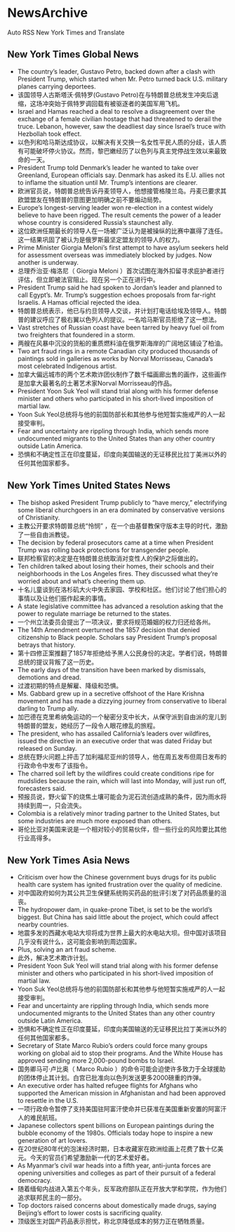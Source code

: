 # NewsArchive
Auto RSS New York Times and Translate

## New York Times Global News
* The country’s leader, Gustavo Petro, backed down after a clash with President Trump, which started when Mr. Petro turned back U.S. military planes carrying deportees.
* 该国领导人古斯塔沃·佩特罗(Gustavo Petro)在与特朗普总统发生冲突后退缩，这场冲突始于佩特罗调回载有被驱逐者的美国军用飞机。
* Israel and Hamas reached a deal to resolve a disagreement over the exchange of a female civilian hostage that had threatened to derail the truce. Lebanon, however, saw the deadliest day since Israel’s truce with Hezbollah took effect.
* 以色列和哈马斯达成协议，以解决有关交换一名女性平民人质的分歧，该人质有可能破坏停火协议。然而，黎巴嫩经历了以色列与真主党停战生效以来最致命的一天。
* President Trump told Denmark’s leader he wanted to take over Greenland, European officials say. Denmark has asked its E.U. allies not to inflame the situation until Mr. Trump’s intentions are clearer.
* 欧洲官员说，特朗普总统告诉丹麦领导人，他想接管格陵兰岛。丹麦已要求其欧盟盟友在特朗普的意图更加明确之前不要煽动局势。
* Europe’s longest-serving leader won re-election in a contest widely believe to have been rigged. The result cements the power of a leader whose country is considered Russia’s staunchest ally.
* 这位欧洲任期最长的领导人在一场被广泛认为是被操纵的比赛中赢得了连任。这一结果巩固了被认为是俄罗斯最坚定盟友的领导人的权力。
* Prime Minister Giorgia Meloni’s first attempt to have asylum seekers held for assessment overseas was immediately blocked by judges. Now another is underway.
* 总理乔治亚·梅洛尼（ Giorgia Meloni ）首次试图在海外扣留寻求庇护者进行评估，但立即被法官阻止。现在另一个正在进行中。
* President Trump said he had spoken to Jordan’s leader and planned to call Egypt’s. Mr. Trump’s suggestion echoes proposals from far-right Israelis. A Hamas official rejected the idea.
* 特朗普总统表示，他已与约旦领导人交谈，并计划打电话给埃及领导人。特朗普的建议呼应了极右翼以色列人的提议。一名哈马斯官员拒绝了这一想法。
* Vast stretches of Russian coast have been tarred by heavy fuel oil from two freighters that foundered in a storm.
* 两艘在风暴中沉没的货船的重质燃料油在俄罗斯海岸的广阔地区铺设了柏油。
* Two art fraud rings in a remote Canadian city produced thousands of paintings sold in galleries as works by Norval Morrisseau, Canada’s most celebrated Indigenous artist.
* 加拿大偏远城市的两个艺术欺诈团伙制作了数千幅画廊出售的画作，这些画作是加拿大最著名的土著艺术家Norval Morrisseau的作品。
* President Yoon Suk Yeol will stand trial along with his former defense minister and others who participated in his short-lived imposition of martial law.
* Yoon Suk Yeol总统将与他的前国防部长和其他参与他短暂实施戒严的人一起接受审判。
* Fear and uncertainty are rippling through India, which sends more undocumented migrants to the United States than any other country outside Latin America.
* 恐惧和不确定性正在印度蔓延，印度向美国输送的无证移民比拉丁美洲以外的任何其他国家都多。

## New York Times United States News
* The bishop asked President Trump publicly to “have mercy,” electrifying some liberal churchgoers in an era dominated by conservative versions of Christianity.
* 主教公开要求特朗普总统“怜悯” ，在一个由基督教保守版本主导的时代，激励了一些自由派教徒。
* The decision by federal prosecutors came at a time when President Trump was rolling back protections for transgender people.
* 联邦检察官的决定是在特朗普总统取消对变性人的保护之际做出的。
* Ten children talked about losing their homes, their schools and their neighborhoods in the Los Angeles fires. They discussed what they’re worried about and what’s cheering them up.
* 十名儿童谈到在洛杉矶大火中失去家园、学校和社区。他们讨论了他们担心的事情以及让他们振作起来的事情。
* A state legislative committee has advanced a resolution asking that the power to regulate marriage be returned to the states.
* 一个州立法委员会提出了一项决议，要求将规范婚姻的权力归还给各州。
* The 14th Amendment overturned the 1857 decision that denied citizenship to Black people. Scholars say President Trump’s proposal betrays that history.
* 第十四修正案推翻了1857年拒绝给予黑人公民身份的决定。学者们说，特朗普总统的提议背叛了这一历史。
* The early days of the transition have been marked by dismissals, demotions and dread.
* 过渡初期的特点是解雇、降级和恐惧。
* Ms. Gabbard grew up in a secretive offshoot of the Hare Krishna movement and has made a dizzying journey from conservative to liberal darling to Trump ally.
* 加巴德在克里希纳兔运动的一个秘密分支中长大，从保守派到自由派的宠儿到特朗普的盟友，她经历了一段令人眼花缭乱的旅程。
* The president, who has assailed California’s leaders over wildfires, issued the directive in an executive order that was dated Friday but released on Sunday.
* 总统在野火问题上抨击了加利福尼亚州的领导人，他在周五发布但周日发布的行政命令中发布了该指令。
* The charred soil left by the wildfires could create conditions ripe for mudslides because the rain, which will last into Monday, will just run off, forecasters said.
* 预报员说，野火留下的烧焦土壤可能会为泥石流创造成熟的条件，因为雨水将持续到周一，只会流失。
* Colombia is a relatively minor trading partner to the United States, but some industries are much more exposed than others.
* 哥伦比亚对美国来说是一个相对较小的贸易伙伴，但一些行业的风险要比其他行业高得多。

## New York Times Asia News
* Criticism over how the Chinese government buys drugs for its public health care system has ignited frustration over the quality of medicine.
* 对中国政府如何为其公共卫生保健系统购买药品的批评引发了对药品质量的沮丧。
* The hydropower dam, in quake-prone Tibet, is set to be the world’s biggest. But China has said little about the project, which could affect nearby countries.
* 地震多发的西藏水电站大坝将成为世界上最大的水电站大坝。但中国对该项目几乎没有说什么，这可能会影响到周边国家。
* Plus, solving an art fraud scheme.
* 此外，解决艺术欺诈计划。
* President Yoon Suk Yeol will stand trial along with his former defense minister and others who participated in his short-lived imposition of martial law.
* Yoon Suk Yeol总统将与他的前国防部长和其他参与他短暂实施戒严的人一起接受审判。
* Fear and uncertainty are rippling through India, which sends more undocumented migrants to the United States than any other country outside Latin America.
* 恐惧和不确定性正在印度蔓延，印度向美国输送的无证移民比拉丁美洲以外的任何其他国家都多。
* Secretary of State Marco Rubio’s orders could force many groups working on global aid to stop their programs. And the White House has approved sending more 2,000-pound bombs to Israel.
* 国务卿马可·卢比奥（ Marco Rubio ）的命令可能会迫使许多致力于全球援助的团体停止其计划。白宫已批准向以色列发送更多2000磅重的炸弹。
* An executive order has halted refugee flights for Afghans who supported the American mission in Afghanistan and had been approved to resettle in the U.S.
* 一项行政命令暂停了支持美国驻阿富汗使命并已获准在美国重新安置的阿富汗人的难民航班。
* Japanese collectors spent billions on European paintings during the bubble economy of the 1980s. Officials today hope to inspire a new generation of art lovers.
* 在20世纪80年代的泡沫经济时期，日本收藏家在欧洲绘画上花费了数十亿美元。今天的官员们希望激励新一代的艺术爱好者。
* As Myanmar’s civil war heads into a fifth year, anti-junta forces are opening universities and colleges as part of their pursuit of a federal democracy.
* 随着缅甸内战进入第五个年头，反军政府部队正在开放大学和学院，作为他们追求联邦民主的一部分。
* Top doctors raised concerns about domestically made drugs, saying Beijing’s effort to lower costs is sacrificing quality.
* 顶级医生对国产药品表示担忧，称北京降低成本的努力正在牺牲质量。

